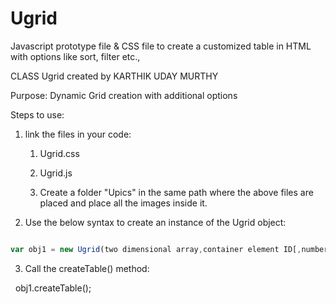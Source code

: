 # Ugrid

Javascript prototype file &amp; CSS file to create a customized table in HTML with options like sort, filter etc.,


CLASS Ugrid created by KARTHIK UDAY MURTHY


Purpose: Dynamic Grid creation with additional options

Steps to use:

1. link the files in your code:

    1. Ugrid.css
    
    2. Ugrid.js
    
    3. Create a folder "Upics" in the same path where the above files are placed and place all the images inside it.
    
2. Use the below syntax to create an instance of the Ugrid object:

```javascript

var obj1 = new Ugrid(two dimensional array,container element ID[,number of rows,array of actions,array of classes]);

```
    
3. Call the createTable() method:

       obj1.createTable();
